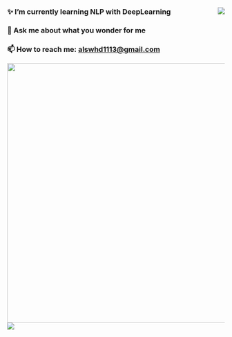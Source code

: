 
### <a href = "https://solved.ac/profile/alswhd1113"> <img align='right' src="http://mazassumnida.wtf/api/v2/generate_badge?boj=alswhd1113"></a>
### ✨ I’m currently learning NLP with DeepLearning
### 💬 Ask me about what you wonder for me
### 📫 How to reach me: alswhd1113@gmail.com

<!--
**ma-an-jong/ma-an-jong** is a ✨ _special_ 🌱 repository because its `README.md` (this file) appears on your GitHub profile.

Here are some ideas to get you started:
### Hi there 👋
- 🔭 I’m currently working on ...
- 🌱 I’m currently learning ...
- 👯 I’m looking to collaborate on ...
- 🤔 I’m looking for help with ...
- 💬 Ask me about ...
- 📫 How to reach me: ...
- 😄 Pronouns: ...
- ⚡ Fun fact: ...



-->

<a href = "https://www.credential.net/embed/3c4c8ecb-8ae2-4c49-a167-183ff623f9ea">
<img src="https://api.accredible.com/v1/frontend/credential_website_embed_image/certificate/45247633?style=flat-square&logo=HTML5&logoColor=white" style="width:600px"/>
<img src="https://api.accredible.com/v1/frontend/credential_website_embed_image/badge/45247633?style=flat-square&logo=HTML5&logoColor=white"/>
</a>



